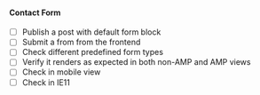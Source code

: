 #### Contact Form

- [ ] Publish a post with default form block
- [ ] Submit a from from the frontend
- [ ] Check different predefined form types
- [ ] Verify it renders as expected in both non-AMP and AMP views
- [ ] Check in mobile view
- [ ] Check in IE11
